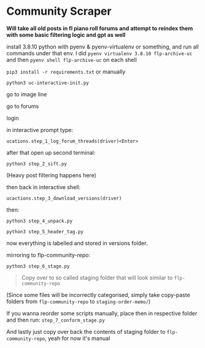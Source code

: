# Community Scraper

**Will take all old posts in fl piano roll forums and attempt to reindex them with some basic filtering logic and gpt as well**

install 3.8.10 python with pyenv & pyenv-virtualenv or something, and run all commands under that env. I did ```pyenv virtualenv 3.8.10 flp-archive-uc``` and then ```pyenv shell flp-archive-uc``` on each shell

```pip3 install -r requirements.txt``` or manually

```python3 uc-interactive-init.py```

go to image line

go to forums

login

in interactive prompt type:

```ucations.step_1_log_forum_threads(driver)<Enter>```

after that open up second terminal:

```python3 step_2_sift.py```

(Heavy post filtering happens here)

then back in interactive shell:

```ucactions.step_3_download_versions(driver)```

then:

```python3 step_4_unpack.py```

```python3 step_5_header_tag.py```

now everything is labelled and stored in versions folder.

mirroring to flp-community-repo:

```python3 step_6_stage.py```

> Copy over to so called staging folder that will look similar to `flp-community-repo`

(Since some files will be incorrectly categorised, simply take copy-paste folders from `flp-community-repo` to `staging-order-memo/`)

If you wanna reorder some scripts manually, place then in respective folder and then run: `step_7_conform_stage.py`

And lastly just copy over back the contents of staging folder to `flp-community-repo`, yeah for now it's manual